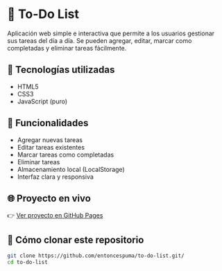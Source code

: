 # 📝 To-Do List

Aplicación web simple e interactiva que permite a los usuarios gestionar sus tareas del día a día. Se pueden agregar, editar, marcar como completadas y eliminar tareas fácilmente.

## 🚀 Tecnologías utilizadas

- HTML5
- CSS3
- JavaScript (puro)

## 🎯 Funcionalidades

- Agregar nuevas tareas
- Editar tareas existentes
- Marcar tareas como completadas
- Eliminar tareas
- Almacenamiento local (LocalStorage)
- Interfaz clara y responsiva

## 🌐 Proyecto en vivo

👉 [Ver proyecto en GitHub Pages](https://github.com/entoncespuma/to-do-list/)

## 📁 Cómo clonar este repositorio

```bash
git clone https://github.com/entoncespuma/to-do-list.git/
cd to-do-list
